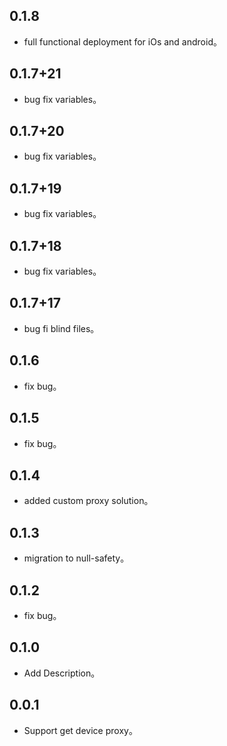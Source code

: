 ## 0.1.8

* full functional deployment for iOs and android。

## 0.1.7+21

* bug fix variables。

## 0.1.7+20

* bug fix variables。

## 0.1.7+19

* bug fix variables。

## 0.1.7+18

* bug fix variables。

## 0.1.7+17

* bug fi blind files。

## 0.1.6

* fix bug。

## 0.1.5

* fix bug。

## 0.1.4

* added custom proxy solution。

## 0.1.3

* migration to null-safety。

## 0.1.2

* fix bug。

## 0.1.0

* Add Description。

## 0.0.1

* Support get device proxy。
